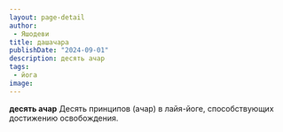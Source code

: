 ```yaml
---
layout: page-detail
author:
 - Яшодеви
title: дашачара
publishDate: "2024-09-01"
description: десять ачар
tags:
 - йога
image: 
---
```


__десять ачар__
Десять принципов (ачар) в лайя-йоге, способствующих достижению освобождения.

